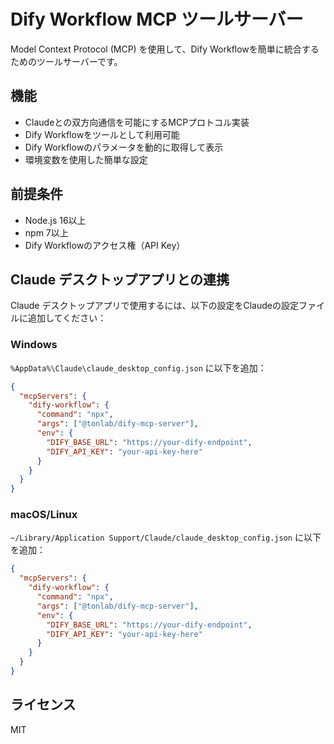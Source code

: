 # Dify Workflow MCP ツールサーバー

Model Context Protocol (MCP) を使用して、Dify Workflowを簡単に統合するためのツールサーバーです。

## 機能

- Claudeとの双方向通信を可能にするMCPプロトコル実装
- Dify Workflowをツールとして利用可能
- Dify Workflowのパラメータを動的に取得して表示
- 環境変数を使用した簡単な設定

## 前提条件

- Node.js 16以上
- npm 7以上
- Dify Workflowのアクセス権（API Key）

## Claude デスクトップアプリとの連携

Claude デスクトップアプリで使用するには、以下の設定をClaudeの設定ファイルに追加してください：

### Windows

`%AppData%\Claude\claude_desktop_config.json` に以下を追加：

```json
{
  "mcpServers": {
    "dify-workflow": {
      "command": "npx",
      "args": ["@tonlab/dify-mcp-server"],
      "env": {
        "DIFY_BASE_URL": "https://your-dify-endpoint",
        "DIFY_API_KEY": "your-api-key-here"
      }
    }
  }
}
```

### macOS/Linux

`~/Library/Application Support/Claude/claude_desktop_config.json` に以下を追加：

```json
{
  "mcpServers": {
    "dify-workflow": {
      "command": "npx",
      "args": ["@tonlab/dify-mcp-server"],
      "env": {
        "DIFY_BASE_URL": "https://your-dify-endpoint",
        "DIFY_API_KEY": "your-api-key-here"
      }
    }
  }
}
```

## ライセンス
MIT